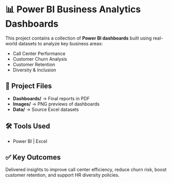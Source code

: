 # 📊 Power BI Business Analytics Dashboards

This project contains a collection of **Power BI dashboards** built using real-world datasets to analyze key business areas:
- Call Center Performance  
- Customer Churn Analysis  
- Customer Retention  
- Diversity & Inclusion  

## 📂 Project Files
- **Dashboards/** → Final reports in PDF  
- **Images/** → PNG previews of dashboards  
- **Data/** → Source Excel datasets  

## 🛠 Tools Used
- Power BI | Excel  

## ✅ Key Outcomes
Delivered insights to improve call center efficiency, reduce churn risk, boost customer retention, and support HR diversity policies.  
